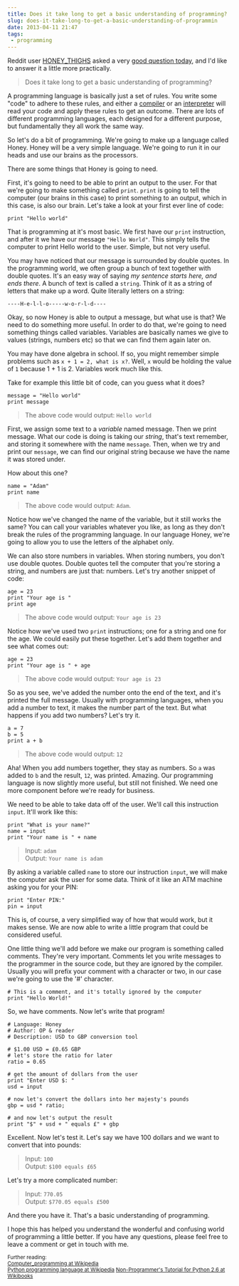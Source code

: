 ---title: Does it take long to get a basic understanding of programming?slug: does-it-take-long-to-get-a-basic-understanding-of-programmindate: 2013-04-11 21:47tags:  - programming---Reddit user [HONEY_THIGHS](http://www.reddit.com/user/HONEY_THIGHS) asked a very [good question today](http://www.reddit.com/r/learnprogramming/comments/1c4jx6/as_someone_interested_in_programming_but_with/), and I'd like to answer it a little more practically.

> Does it take long to get a basic understanding of programming?

A programming language is basically just a set of rules. You write some "code" to adhere to these rules, and either a [compiler](http://en.wikipedia.org/wiki/Compiler) or an [interpreter](http://en.wikipedia.org/wiki/Interpreter_(computing)) will read your code and apply these rules to get an outcome. There are lots of different programming languages, each designed for a different purpose, but fundamentally they all work the same way.

So let's do a bit of programming. We're going to make up a language called Honey. Honey will be a very simple language. We're going to run it in our heads and use our brains as the processors.

There are some things that Honey is going to need. 

First, it's going to need to be able to print an output to the user. For that we're going to make something called `print`. `print` is going to tell the computer (our brains in this case) to print something to an output, which in this case, is also our brain. Let's take a look at your first ever line of code:

    print "Hello world"

That is programming at it's most basic. We first have our `print` instruction, and after it we have our message `"Hello World"`. This simply tells the computer to print Hello world to the user. Simple, but not very useful.

You may have noticed that our message is surrounded by double quotes. In the programming world, we often group a bunch of text together with double quotes. It's an easy way of saying *my sentence starts here, and ends there*. A bunch of text is called a `string`. Think of it as a string of letters that make up a word. Quite literally letters on a string:

    ----H-e-l-l-o-----w-o-r-l-d----

Okay, so now Honey is able to output a message, but what use is that? We need to do something more useful. In order to do that, we're going to need something things called variables. Variables are basically names we give to values (strings, numbers etc) so that we can find them again later on.

You may have done algebra in school. If so, you might remember simple problems such as `x + 1 = 2, what is x?`. Well, `x` would be holding the value of `1` because 1 + 1 is 2. Variables work much like this. 

Take for example this little bit of code, can you guess what it does?

    message = "Hello world"
    print message
    
> The above code would output: `Hello world`

First, we assign some text to a *variable* named message. Then we print message. What our code is doing is taking our *string*, that's text remember, and storing it somewhere with the name `message`. Then, when we try and print our `message`, we can find our original string because we have the name it was stored under.

How about this one?

    name = "Adam"
    print name

> The above code would output: `Adam`.

Notice how we've changed the name of the variable, but it still works the same? You can call your variables whatever you like, as long as they don't break the rules of the programming language. In our language Honey, we're going to allow you to use the letters of the alphabet only.

We can also store numbers in variables. When storing numbers, you don't use double quotes. Double quotes tell the computer that you're storing a string, and numbers are just that: numbers. Let's try another snippet of code:

    age = 23
    print "Your age is "
    print age

>  The above code would output: `Your age is 23`

Notice how we've used two `print` instructions; one for a string and one for the age. We could easily put these together. Let's add them together and see what comes out:

    age = 23
    print "Your age is " + age

> The above code would output: `Your age is 23`

So as you see, we've added the number onto the end of the text, and it's printed the full message. Usually with programming languages, when you add a number to text, it makes the number part of the text. But what happens if you add two numbers? Let's try it.

    a = 7
    b = 5
    print a + b

> The above code would output: `12`

Aha! When you add numbers together, they stay as numbers. So `a` was added to `b` and the result, `12`, was printed. Amazing. Our programming language is now slightly more useful, but still not finished. We need one more component before we're ready for business. 

We need to be able to take data off of the user. We'll call this instruction `input`. It'll work like this:

    print "What is your name?"
    name = input
    print "Your name is " + name

> Input: `adam`  
> Output: `Your name is adam`

By asking a variable called `name` to store our instruction `input`, we will make the computer ask the user for some data. Think of it like an ATM machine asking you for your PIN:

    print "Enter PIN:"
    pin = input

This is, of course, a very simplified way of how that would work, but it makes sense. We are now able to write a little program that could be considered useful. 

One little thing we'll add before we make our program is something called comments. They're very important. Comments let you write messages to the programmer in the source code, but they are ignored by the compiler. Usually you will prefix your comment with a character or two, in our case we're going to use the '#' character.

    # This is a comment, and it's totally ignored by the computer
    print "Hello World!"

So, we have comments. Now let's write that program!

    # Language: Honey
	# Author: OP & reader
    # Description: USD to GBP conversion tool
    
    # $1.00 USD = £0.65 GBP
    # let's store the ratio for later
	ratio = 0.65

	# get the amount of dollars from the user	
	print "Enter USD $: "
    usd = input
	
	# now let's convert the dollars into her majesty's pounds	
	gbp = usd * ratio;

	# and now let's output the result
	print "$" + usd + " equals £" + gbp

Excellent. Now let's test it. Let's say we have 100 dollars and we want to convert that into pounds:

> Input: `100`  
> Output: `$100 equals £65`

Let's try a more complicated number:

> Input: `770.05`  
> Output: `$770.05 equals £500`

And there you have it. That's a basic understanding of programming.

I hope this has helped you understand the wonderful and confusing world of programming a little better. If you have any questions, please feel free to leave a comment or get in touch with me.

<sub>Further reading:  
[Computer_programming at Wikipedia](http://en.wikipedia.org/wiki/Computer_programming)  
[Python programming language at Wikipedia](http://en.wikipedia.org/wiki/Python_(programming_language))  
[Non-Programmer's Tutorial for Python 2.6 at Wikibooks](http://en.wikibooks.org/wiki/Non-Programmer's_Tutorial_for_Python_2.6)</sub>